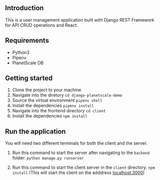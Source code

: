 ## Introduction
This is a user management application built with  Django REST Framework for API CRUD operations and React. 

## Requirements
* Python3
* Pipenv
* PlanetScale DB

## Getting started
1. Clone the project to your machine 
2. Navigate into the diretory ```cd django-planetscale-demo```
3. Source the virtual environment ```pipenv shell```
4. Install the dependencies ```pipenv install```
5. Navigate into the frontend directory ```cd client```
5. Install the dependencies ```npm install```

## Run the application
You will need two different terminals for both the client and the server.

1. Run this command to start the server after navigating to the ```backend``` folder: ```python manage.py runserver``` 

2. Run this command to start the client server in the ```client``` directory: ```npm install``` (This will start the client on the adddress [localhost:3000](http://localhost:3000))
